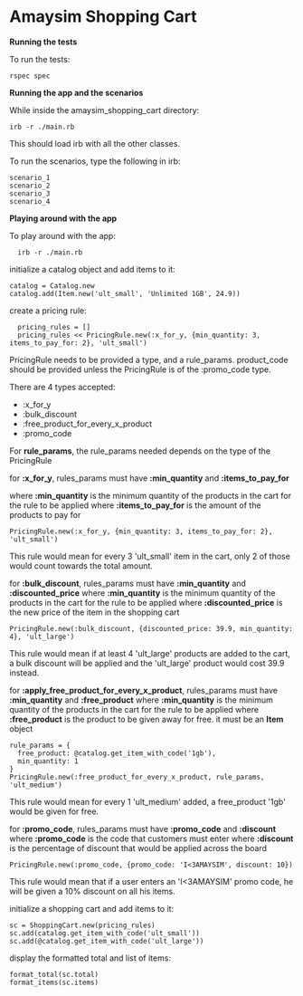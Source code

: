 Amaysim Shopping Cart
=====================

**Running the tests**

To run the tests:

    rspec spec

**Running the app and the scenarios**

While inside the amaysim_shopping_cart directory:

    irb -r ./main.rb

This should load irb with all the other classes.

To run the scenarios, type the following in irb:

    scenario_1
    scenario_2
    scenario_3
    scenario_4

**Playing around with the app**

To play around with the app:

      irb -r ./main.rb

initialize a catalog object and add items to it:

    catalog = Catalog.new
    catalog.add(Item.new('ult_small', 'Unlimited 1GB', 24.9))

create a pricing rule:

      pricing_rules = []
      pricing_rules << PricingRule.new(:x_for_y, {min_quantity: 3, items_to_pay_for: 2}, 'ult_small')

PricingRule needs to be provided a type, and a rule_params.
product_code should be provided unless the PricingRule is of the :promo_code type.

There are 4 types accepted:

 - :x_for_y
 - :bulk_discount
 - :free_product_for_every_x_product
 - :promo_code

For **rule_params**, the rule_params needed depends on the type of the PricingRule


for **:x_for_y**, rules_params must have **:min_quantity** and **:items_to_pay_for**

where **:min_quantity** is the minimum quantity of the products in the cart for the rule to be applied
where **:items_to_pay_for** is the amount of the products to pay for

    PricingRule.new(:x_for_y, {min_quantity: 3, items_to_pay_for: 2}, 'ult_small')
This rule would mean for every 3 'ult_small' item in the cart, only 2 of those would count towards the total amount.


for **:bulk_discount**, rules_params must have **:min_quantity** and **:discounted_price**
where **:min_quantity** is the minimum quantity of the products in the cart for the rule to be applied
where **:discounted_price** is the new price of the item in the shopping cart

    PricingRule.new(:bulk_discount, {discounted_price: 39.9, min_quantity: 4}, 'ult_large')
This rule would mean if at least 4 'ult_large' products are added to the cart, a bulk discount will be applied and the 'ult_large' product would cost 39.9 instead.


for **:apply_free_product_for_every_x_product**, rules_params must have **:min_quantity** and **:free_product**
where **:min_quantity** is the minimum quantity of the products in the cart for the rule to be applied
where **:free_product** is the product to be given away for free. it must be an **Item** object

    rule_params = {
      free_product: @catalog.get_item_with_code('1gb'),
      min_quantity: 1
    }
    PricingRule.new(:free_product_for_every_x_product, rule_params, 'ult_medium')
   
This rule would mean for every 1 'ult_medium' added, a free_product '1gb' would be given for free.


for **:promo_code**, rules_params must have **:promo_code** and **:discount**
where **:promo_code** is the code that customers must enter
where **:discount** is the percentage of discount that would be applied across the board

    PricingRule.new(:promo_code, {promo_code: 'I<3AMAYSIM', discount: 10})
This rule would mean that if a user enters an 'I<3AMAYSIM' promo code, he will be given a 10% discount on all his items.

initialize a shopping cart and add items to it:

    sc = ShoppingCart.new(pricing_rules)
    sc.add(catalog.get_item_with_code('ult_small'))
    sc.add(@catalog.get_item_with_code('ult_large'))
    
display the formatted total and list of items:

    format_total(sc.total)
    format_items(sc.items)
